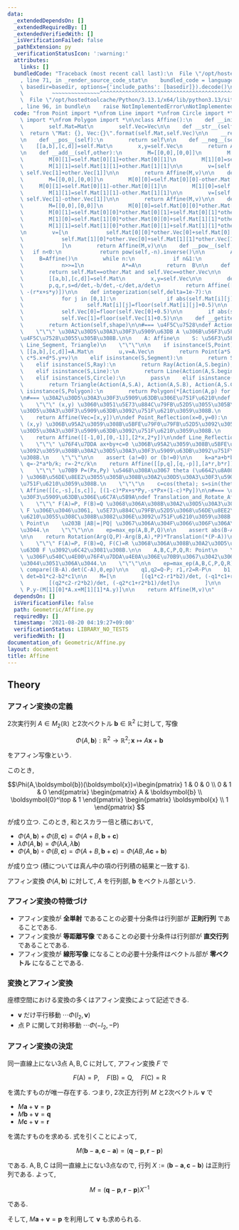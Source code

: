 ```yaml
---
data:
  _extendedDependsOn: []
  _extendedRequiredBy: []
  _extendedVerifiedWith: []
  _isVerificationFailed: false
  _pathExtension: py
  _verificationStatusIcon: ':warning:'
  attributes:
    links: []
  bundledCode: "Traceback (most recent call last):\n  File \"/opt/hostedtoolcache/Python/3.13.1/x64/lib/python3.13/site-packages/onlinejudge_verify/documentation/build.py\"\
    , line 71, in _render_source_code_stat\n    bundled_code = language.bundle(stat.path,\
    \ basedir=basedir, options={'include_paths': [basedir]}).decode()\n          \
    \         ~~~~~~~~~~~~~~~^^^^^^^^^^^^^^^^^^^^^^^^^^^^^^^^^^^^^^^^^^^^^^^^^^^^^^^^^^^^^^^^^^\n\
    \  File \"/opt/hostedtoolcache/Python/3.13.1/x64/lib/python3.13/site-packages/onlinejudge_verify/languages/python.py\"\
    , line 96, in bundle\n    raise NotImplementedError\nNotImplementedError\n"
  code: "from Point import *\nfrom Line import *\nfrom Circle import *\nfrom Triangle\
    \ import *\nfrom Polygon import *\n\nclass Affine():\n    def __init__(self,Mat=[[1,0],[0,1]],Vec=[0,0]):\n\
    \        self.Mat=Mat\n        self.Vec=Vec\n\n    def __str__(self):\n      \
    \  return \"Mat: {}, Vec:{}\".format(self.Mat,self.Vec)\n\n    __repr__=__str__\n\
    \n    def __pos__(self):\n        return self\n\n    def __neg__(self):\n    \
    \    [[a,b],[c,d]]=self.Mat\n        x,y=self.Vec\n        return Affine([[-a,-b],[-c,-d]],[-x,-y])\n\
    \n    def __add__(self,other):\n        M=[[0,0],[0,0]]\n        M[0][0]=self.Mat[0][0]+other.Mat[0][0]\n\
    \        M[0][1]=self.Mat[0][1]+other.Mat[0][1]\n        M[1][0]=self.Mat[1][0]+other.Mat[1][0]\n\
    \        M[1][1]=self.Mat[1][1]+other.Mat[1][1]\n\n        v=[self.Vec[0]+other.Vec[0],\
    \ self.Vec[1]+other.Vec[1]]\n\n        return Affine(M,v)\n\n    def __sub__(self,other):\n\
    \        M=[[0,0],[0,0]]\n        M[0][0]=self.Mat[0][0]-other.Mat[0][0]\n   \
    \     M[0][1]=self.Mat[0][1]-other.Mat[0][1]\n        M[1][0]=self.Mat[1][0]-other.Mat[1][0]\n\
    \        M[1][1]=self.Mat[1][1]-other.Mat[1][1]\n\n        v=[self.Vec[0]-other.Vec[0],\
    \ self.Vec[1]-other.Vec[1]]\n\n        return Affine(M,v)\n\n    def __mul__(self,other):\n\
    \        M=[[0,0],[0,0]]\n        M[0][0]=self.Mat[0][0]*other.Mat[0][0]+self.Mat[0][1]*other.Mat[1][0]\n\
    \        M[0][1]=self.Mat[0][0]*other.Mat[0][1]+self.Mat[0][1]*other.Mat[1][1]\n\
    \        M[1][0]=self.Mat[1][0]*other.Mat[0][0]+self.Mat[1][1]*other.Mat[1][0]\n\
    \        M[1][1]=self.Mat[1][0]*other.Mat[0][1]+self.Mat[1][1]*other.Mat[1][1]\n\
    \n        v=[\n            self.Mat[0][0]*other.Vec[0]+self.Mat[0][1]*other.Vec[1]+self.Vec[0],\n\
    \            self.Mat[1][0]*other.Vec[0]+self.Mat[1][1]*other.Vec[1]+self.Vec[1]\n\
    \            ]\n        return Affine(M,v)\n\n    def __pow__(self,n):\n     \
    \   if n<0:\n            return pow(self,-n).inverse()\n\n        A=self\n   \
    \     B=Affine()\n        while n:\n            if n&1:\n                B*=A\n\
    \            n>>=1\n            A*=A\n        return  B\n\n    def __eq__(self,other):\n\
    \        return self.Mat==other.Mat and self.Vec==other.Vec\n\n    def inverse(self):\n\
    \        [[a,b],[c,d]]=self.Mat\n        x,y=self.Vec\n\n        det=a*d-b*c\n\
    \        p,q,r,s=d/det,-b/det,-c/det,a/det\n        return Affine([[p,q],[r,s]],[-(p*x+q*y),\
    \ -(r*x+s*y)])\n\n    def integerization(self,delta=1e-7):\n        for i in [0,1]:\n\
    \            for j in [0,1]:\n                if abs(self.Mat[i][j]-floor(self.Mat[i][j]+0.5))<delta:\n\
    \                    self.Mat[i][j]=floor(self.Mat[i][j]+0.5)\n\n        if abs(self.Vec[0]-floor(self.Vec[0]+0.5))<delta:\n\
    \            self.Vec[0]=floor(self.Vec[0]+0.5)\n\n        if abs(self.Vec[1]-floor(self.Vec[1]+0.5))<delta:\n\
    \            self.Vec[1]=floor(self.Vec[1]+0.5)\n\n    def __getitem__(self,shape):\n\
    \        return Action(self,shape)\n\n#=== \u4F5C\u7528\ndef Action(A: Affine,S):\n\
    \    \"\"\" \u30A2\u30D5\u30A3\u30F3\u5909\u63DB A \u306B\u56F3\u5F62 S \u3092\
    \u4F5C\u7528\u3055\u305B\u308B.\n\n    A: Affine\n    S: \u56F3\u5F62 (Point,\
    \ Line_Segment, Triangle)\n    \"\"\"\n\n    if isinstance(S,Point):\n       \
    \ [[a,b],[c,d]]=A.Mat\n        u,v=A.Vec\n        return Point(a*S.x+b*S.y+u,\
    \ c*S.x+d*S.y+v)\n    elif isinstance(S,Segment):\n        return Segment(Action(A,S.begin),Action(A,S.end))\n\
    \    elif isinstance(S,Ray):\n        return Ray(Action(A,S.begin),Action(A,S.end))\n\
    \    elif isinstance(S,Line):\n        return Line(Action(A,S.begin),Action(A,S.end))\n\
    \    elif isinstance(S,Circle):\n        pass\n    elif isinstance(S,Triangle):\n\
    \        return Triangle(Action(A,S.A), Action(A,S.B), Action(A,S.C))\n    elif\
    \ isinstance(S,Polygon):\n        return Polygon(*[Action(A,p) for p in S.vertices])\n\
    \n#=== \u30A2\u30D5\u30A3\u30F3\u5909\u63DB\u306E\u751F\u6210\ndef Translation(x,y):\n\
    \    \"\"\" (x,y) \u3060\u3051\u5E73\u884C\u79FB\u52D5\u3055\u305B\u308B\u30A2\
    \u30D5\u30A3\u30F3\u5909\u63DB\u3092\u751F\u6210\u3059\u308B.\n    \"\"\"\n\n\
    \    return Affine(Vec=[x,y])\n\ndef Point_Reflection(x=0,y=0):\n    \"\"\" \u70B9\
    \ (x,y) \u306B\u95A2\u3059\u308B\u5BFE\u79F0\u79FB\u52D5\u3092\u3059\u308B\u30A2\
    \u30D5\u30A3\u30F3\u5909\u63DB\u3092\u751F\u6210\u3059\u308B.\n    \"\"\"\n\n\
    \    return Affine([[-1,0],[0,-1]],[2*x,2*y])\n\ndef Line_Reflection(a,b,c):\n\
    \    \"\"\" \u76F4\u7DDA ax+by+c=0 \u306B\u95A2\u3059\u308B\u5BFE\u79F0\u79FB\u52D5\
    \u3092\u3059\u308B\u30A2\u30D5\u30A3\u30F3\u5909\u63DB\u3092\u751F\u6210\u3059\
    \u308B.\n    \"\"\"\n\n    assert (a!=0) or (b!=0)\n\n    k=a*a+b*b\n\n    p=(-a*a+b*b)/k;\
    \ q=-2*a*b/k; r=-2*c/k\n    return Affine([[p,q],[q,-p]],[a*r,b*r])\n\ndef Rotation(theta,Px=0,Py=0):\n\
    \    \"\"\" \u70B9 P=(Px,Py) \u5468\u308A\u3067 theta (\u6642\u8A08\u56DE\u308A\
    ) \u306B\u56DE\u8EE2\u3055\u305B\u308B\u30A2\u30D5\u30A3\u30F3\u5909\u63DB\u3092\
    \u751F\u6210\u3059\u308B.\n    \"\"\"\n    c=cos(theta); s=sin(theta)\n    return\
    \ Affine([[c,-s],[s,c]], [(1-c)*Px+s*Py,-s*Px+(1-c)*Py])\n\n#=== \u30A2\u30D5\u30A3\
    \u30F3\u5909\u63DB\u306E\u6C7A\u5B9A\ndef Translation_and_Rotate_Affine_Determine(A,B,P,Q):\n\
    \    \"\"\" F(A)=P, F(B)=Q \u3068\u306A\u308B\u30A2\u30D5\u30A3\u30F3\u5909\u63DB\
    \ F \u306E\u3046\u3061, \u5E73\u884C\u79FB\u52D5\u3068\u56DE\u8EE2\u3067\u751F\
    \u6210\u3055\u308C\u308B\u3082\u306E\u3092\u751F\u6210\u3059\u308B.\n\n    A,B,P,Q:\
    \ Point\n    \u203B |AB|=|PQ| \u3067\u306A\u304F\u3066\u306F\u306A\u3089\u306A\
    \u3044.\n    \"\"\"\n\n    ep=max_ep(A,B,P,Q)\n\n    assert abs(B-A)==abs(Q-P)\n\
    \n\n    return Rotation(Arg(Q,P)-Arg(B,A),*P)*Translation(*(P-A))\n\ndef Affine_Determine(A,B,C,P,Q,R):\n\
    \    \"\"\" F(A)=P, F(B)=Q, F(C)=R \u3068\u306A\u308B\u30A2\u30D5\u30A3\u30F3\u5909\
    \u63DB F \u3092\u6C42\u3081\u308B.\n\n    A,B,C,P,Q,R: Point\n    \u203B A,B,C\
    \ \u306F\u540C\u4E00\u76F4\u7DDA\u4E0A\u306E\u70B9\u3067\u3042\u3063\u3066\u306F\
    \u3044\u3051\u306A\u3044.\n    \"\"\"\n\n    ep=max_ep(A,B,C,P,Q,R)\n\n    assert\
    \ compare((B-A).det(C-A),0,ep)\n\n    q1,q2=Q-P; r1,r2=R-P\n    b1,b2=B-A; c1,c2=C-A;\
    \ det=b1*c2-b2*c1\n\n    M=[\n        [(q1*c2-r1*b2)/det, (-q1*c1+r1*b1)/det],\n\
    \        [(q2*c2-r2*b2)/det, (-q2*c1+r2*b1)/det]\n        ]\n\n    v=[P.x-(M[0][0]*A.x+M[0][1]*A.y),\
    \ P.y-(M[1][0]*A.x+M[1][1]*A.y)]\n\n    return Affine(M,v)\n"
  dependsOn: []
  isVerificationFile: false
  path: Geometric/Affine.py
  requiredBy: []
  timestamp: '2021-08-20 04:19:27+09:00'
  verificationStatus: LIBRARY_NO_TESTS
  verifiedWith: []
documentation_of: Geometric/Affine.py
layout: document
title: Affine
---
```


## Theory

### アフィン変換の定義

2次実行列 $A \in M_2(\mathbb{R})$ と2次ベクトル $\boldsymbol{b} \in \mathbb{R}^2$ に対して, 写像

$$\Phi(A, \boldsymbol{b}): \mathbb{R}^2 \to \mathbb{R}^2; \boldsymbol{x} \mapsto A \boldsymbol{x}+\boldsymbol{b}$$

をアフィン写像という.

このとき,

$$\Phi(A,\boldsymbol{b})(\boldsymbol{x})=\begin{pmatrix} 1 & 0 & 0 \\ 0 & 1 & 0 \end{pmatrix} \begin{pmatrix} A & \boldsymbol{b} \\ \boldsymbol{0}^\top & 1 \end{pmatrix} \begin{pmatrix} \boldsymbol{x} \\ 1 \end{pmatrix} $$

が成り立つ. このとき, 和とスカラー倍と積において,

* $\Phi(A, \boldsymbol{b})+\Phi(B, \boldsymbol{c})=\Phi(A+B, \boldsymbol{b}+\boldsymbol{c})$
* $\lambda \Phi(A, \boldsymbol{b})=\Phi(\lambda A, \lambda \boldsymbol{b})$
* $\Phi(A, \boldsymbol{b}) \circ \Phi(B, \boldsymbol{c})=\Phi(A+B, \boldsymbol{b}+\boldsymbol{c})=\Phi(AB, A \boldsymbol{c}+\boldsymbol{b})$

が成り立つ (積については真ん中の項の行列積の結果と一致する).

アフィン変換 $\Phi(A,\boldsymbol{b})$ に対して, $A$ を行列部, $\boldsymbol{b}$ をベクトル部という.

### アフィン変換の特徴づけ

* アフィン変換が **全単射** であることの必要十分条件は行列部が **正則行列** であることである.
* アフィン変換が **等距離写像** であることの必要十分条件は行列部が **直交行列** であることである.
* アフィン変換が **線形写像** になることの必要十分条件はベクトル部が **零ベクトル** になることである.

### 変換とアフィン変換

座標空間における変換の多くはアフィン変換によって記述できる.

* $\boldsymbol{v}$ だけ平行移動 $\cdots \Phi(I_2, \boldsymbol{v})$
* 点 $\mathrm{P}$ に関して対称移動 $\cdots \Phi(-I_2, -\mathrm{P})$

### アフィン変換の決定

同一直線上にない3点 $\mathrm{A}, \mathrm{B}, \mathrm{C}$ に対して, アフィン変換 $F$ で

$$F(\mathrm{A})=\mathrm{P}, \quad F(\mathrm{B})=\mathrm{Q}, \quad F(\mathrm{C})=\mathrm{R}$$

を満たすものが唯一存在する. つまり, 2次正方行列 $M$ と2次ベクトル $\boldsymbol{v}$ で

* $M \boldsymbol{a}+\boldsymbol{v}=\boldsymbol{p}$
* $M \boldsymbol{b}+\boldsymbol{v}=\boldsymbol{q}$
* $M \boldsymbol{c}+\boldsymbol{v}=\boldsymbol{r}$

を満たすものを求める. 式を引くことによって,

$$M (\boldsymbol{b}-\boldsymbol{a}, \boldsymbol{c}-\boldsymbol{a})=(\boldsymbol{q}-\boldsymbol{p}, \boldsymbol{r}-\boldsymbol{p})$$

である. $\mathrm{A}, \mathrm{B}, \mathrm{C}$ は同一直線上にない3点なので, 行列 $X:=(\boldsymbol{b}-\boldsymbol{a}, \boldsymbol{c}-\boldsymbol{b})$ は正則行列である. よって,

$$M=(\boldsymbol{q}-\boldsymbol{p}, \boldsymbol{r}-\boldsymbol{p})X^{-1}$$

である.

そして, $M \boldsymbol{a}+\boldsymbol{v}=\boldsymbol{p}$ を利用して $\boldsymbol{v}$ も求められる.
